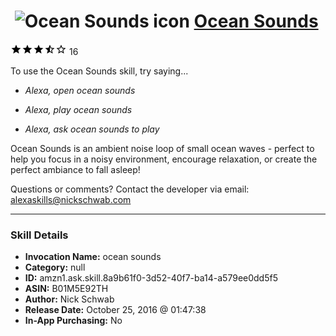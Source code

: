 # &nbsp;<img src="skill_icon" alt="Ocean Sounds icon" width="36"> [Ocean Sounds](http://alexa.amazon.com/#skills/amzn1.ask.skill.8a9b61f0-3d52-40f7-ba14-a579ee0dd5f5)
![3.6 stars](../../images/ic_star_black_18dp_1x.png)![3.6 stars](../../images/ic_star_black_18dp_1x.png)![3.6 stars](../../images/ic_star_black_18dp_1x.png)![3.6 stars](../../images/ic_star_half_black_18dp_1x.png)![3.6 stars](../../images/ic_star_border_black_18dp_1x.png) 16

To use the Ocean Sounds skill, try saying...

* *Alexa, open ocean sounds*

* *Alexa, play ocean sounds*

* *Alexa, ask ocean sounds to play*

Ocean Sounds is an ambient noise loop of small ocean waves - perfect to help you focus in a noisy environment, encourage relaxation, or create the perfect ambiance to fall asleep!

Questions or comments? Contact the developer via email: alexaskills@nickschwab.com

***

### Skill Details

* **Invocation Name:** ocean sounds
* **Category:** null
* **ID:** amzn1.ask.skill.8a9b61f0-3d52-40f7-ba14-a579ee0dd5f5
* **ASIN:** B01M5E92TH
* **Author:** Nick Schwab
* **Release Date:** October 25, 2016 @ 01:47:38
* **In-App Purchasing:** No

